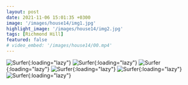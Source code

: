 ```yaml
---
layout: post
date: 2021-11-06 15:01:35 +0300
image: '/images/house14/img1.jpg'
highlight_image: '/images/house14/img2.jpg'
tags: [Richmond Hill]
featured: false
# video_embed: '/images/house14/00.mp4'
---
```


![Surfer]({{site.baseurl}}/images/house14/img3.jpg){:loading="lazy"}
![Surfer]({{site.baseurl}}/images/house14/img4.jpg){:loading="lazy"}
![Surfer]({{site.baseurl}}/images/house14/img5.jpg){:loading="lazy"}
![Surfer]({{site.baseurl}}/images/house14/img6.jpg){:loading="lazy"}
![Surfer]({{site.baseurl}}/images/house14/img7.jpg){:loading="lazy"}
![Surfer]({{site.baseurl}}/images/house14/img8.jpg){:loading="lazy"}

